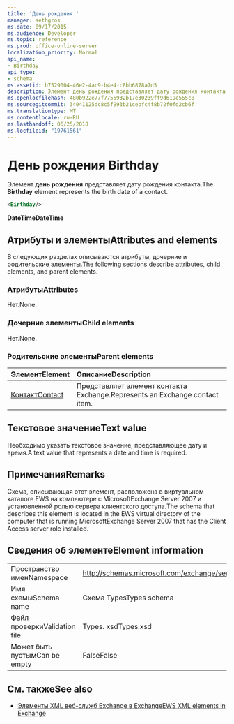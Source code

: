```yaml
---
title: 'День рождения '
manager: sethgros
ms.date: 09/17/2015
ms.audience: Developer
ms.topic: reference
ms.prod: office-online-server
localization_priority: Normal
api_name:
- Birthday
api_type:
- schema
ms.assetid: b7529004-46e2-4ac9-b4e4-c8bb6878a7d5
description: Элемент день рождения представляет дату рождения контакта.
ms.openlocfilehash: 480b922e77f7755932b17e30239ff9d619e555c8
ms.sourcegitcommit: 34041125dc8c5f993b21cebfc4f8b72f0fd2cb6f
ms.translationtype: MT
ms.contentlocale: ru-RU
ms.lasthandoff: 06/25/2018
ms.locfileid: "19761561"
---
```

# <a name="birthday"></a><span data-ttu-id="44cae-103">День рождения </span><span class="sxs-lookup"><span data-stu-id="44cae-103">Birthday</span></span>

<span data-ttu-id="44cae-104">Элемент **день рождения** представляет дату рождения контакта.</span><span class="sxs-lookup"><span data-stu-id="44cae-104">The **Birthday** element represents the birth date of a contact.</span></span> 
  
```xml
<Birthday/>
```

 <span data-ttu-id="44cae-105">**DateTime**</span><span class="sxs-lookup"><span data-stu-id="44cae-105">**DateTime**</span></span>
## <a name="attributes-and-elements"></a><span data-ttu-id="44cae-106">Атрибуты и элементы</span><span class="sxs-lookup"><span data-stu-id="44cae-106">Attributes and elements</span></span>

<span data-ttu-id="44cae-107">В следующих разделах описываются атрибуты, дочерние и родительские элементы.</span><span class="sxs-lookup"><span data-stu-id="44cae-107">The following sections describe attributes, child elements, and parent elements.</span></span>
  
### <a name="attributes"></a><span data-ttu-id="44cae-108">Атрибуты</span><span class="sxs-lookup"><span data-stu-id="44cae-108">Attributes</span></span>

<span data-ttu-id="44cae-109">Нет.</span><span class="sxs-lookup"><span data-stu-id="44cae-109">None.</span></span>
  
### <a name="child-elements"></a><span data-ttu-id="44cae-110">Дочерние элементы</span><span class="sxs-lookup"><span data-stu-id="44cae-110">Child elements</span></span>

<span data-ttu-id="44cae-111">Нет.</span><span class="sxs-lookup"><span data-stu-id="44cae-111">None.</span></span>
  
### <a name="parent-elements"></a><span data-ttu-id="44cae-112">Родительские элементы</span><span class="sxs-lookup"><span data-stu-id="44cae-112">Parent elements</span></span>

|<span data-ttu-id="44cae-113">**Элемент**</span><span class="sxs-lookup"><span data-stu-id="44cae-113">**Element**</span></span>|<span data-ttu-id="44cae-114">**Описание**</span><span class="sxs-lookup"><span data-stu-id="44cae-114">**Description**</span></span>|
|:-----|:-----|
|[<span data-ttu-id="44cae-115">Контакт</span><span class="sxs-lookup"><span data-stu-id="44cae-115">Contact</span></span>](contact.md) <br/> |<span data-ttu-id="44cae-116">Представляет элемент контакта Exchange.</span><span class="sxs-lookup"><span data-stu-id="44cae-116">Represents an Exchange contact item.</span></span>  <br/> |
   
## <a name="text-value"></a><span data-ttu-id="44cae-117">Текстовое значение</span><span class="sxs-lookup"><span data-stu-id="44cae-117">Text value</span></span>

<span data-ttu-id="44cae-118">Необходимо указать текстовое значение, представляющее дату и время.</span><span class="sxs-lookup"><span data-stu-id="44cae-118">A text value that represents a date and time is required.</span></span>
  
## <a name="remarks"></a><span data-ttu-id="44cae-119">Примечания</span><span class="sxs-lookup"><span data-stu-id="44cae-119">Remarks</span></span>

<span data-ttu-id="44cae-120">Схема, описывающая этот элемент, расположена в виртуальном каталоге EWS на компьютере с MicrosoftExchange Server 2007 и установленной ролью сервера клиентского доступа.</span><span class="sxs-lookup"><span data-stu-id="44cae-120">The schema that describes this element is located in the EWS virtual directory of the computer that is running MicrosoftExchange Server 2007 that has the Client Access server role installed.</span></span>
  
## <a name="element-information"></a><span data-ttu-id="44cae-121">Сведения об элементе</span><span class="sxs-lookup"><span data-stu-id="44cae-121">Element information</span></span>

|||
|:-----|:-----|
|<span data-ttu-id="44cae-122">Пространство имен</span><span class="sxs-lookup"><span data-stu-id="44cae-122">Namespace</span></span>  <br/> |http://schemas.microsoft.com/exchange/services/2006/types  <br/> |
|<span data-ttu-id="44cae-123">Имя схемы</span><span class="sxs-lookup"><span data-stu-id="44cae-123">Schema name</span></span>  <br/> |<span data-ttu-id="44cae-124">Схема Types</span><span class="sxs-lookup"><span data-stu-id="44cae-124">Types schema</span></span>  <br/> |
|<span data-ttu-id="44cae-125">Файл проверки</span><span class="sxs-lookup"><span data-stu-id="44cae-125">Validation file</span></span>  <br/> |<span data-ttu-id="44cae-126">Types. xsd</span><span class="sxs-lookup"><span data-stu-id="44cae-126">Types.xsd</span></span>  <br/> |
|<span data-ttu-id="44cae-127">Может быть пустым</span><span class="sxs-lookup"><span data-stu-id="44cae-127">Can be empty</span></span>  <br/> |<span data-ttu-id="44cae-128">False</span><span class="sxs-lookup"><span data-stu-id="44cae-128">False</span></span>  <br/> |
   
## <a name="see-also"></a><span data-ttu-id="44cae-129">См. также</span><span class="sxs-lookup"><span data-stu-id="44cae-129">See also</span></span>



- [<span data-ttu-id="44cae-130">Элементы XML веб-служб Exchange в Exchange</span><span class="sxs-lookup"><span data-stu-id="44cae-130">EWS XML elements in Exchange</span></span>](ews-xml-elements-in-exchange.md)

